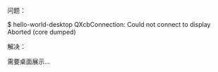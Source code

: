 


问题：

$ hello-world-desktop
QXcbConnection: Could not connect to display
Aborted (core dumped)

解决：

需要桌面展示...



